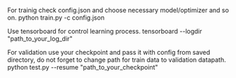 For trainig check config.json and choose necessary model/optimizer and so on.
python train.py -c config.json

Use tensorboard for control learning process.
tensorboard --logdir "path_to_your_log_dir"

For validation use your checkpoint and pass it with config from saved directory, do not forget to change path for train data to validation datapath.
python test.py --resume "path_to_your_checkpoint"
